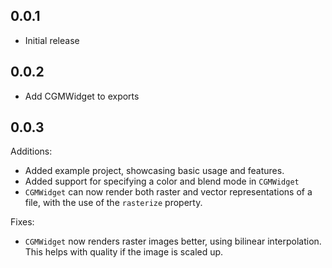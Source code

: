 ## 0.0.1

* Initial release

## 0.0.2

* Add CGMWidget to exports

## 0.0.3

Additions:
- Added example project, showcasing basic usage and features.
- Added support for specifying a color and blend mode in `CGMWidget`
- `CGMWidget` can now render both raster and vector representations of a file,
  with the use of the `rasterize` property.


Fixes:
- `CGMWidget` now renders raster images better, using bilinear interpolation. 
    This helps with quality if the image is scaled up.
